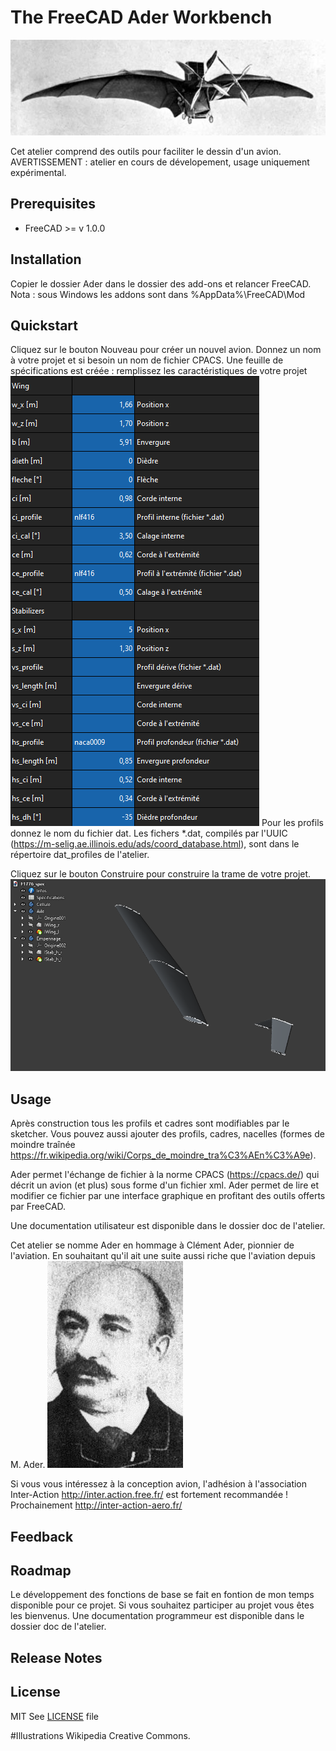 # The FreeCAD Ader Workbench

![L'Avion](/doc/resources/avion_ader.png)

Cet atelier comprend des outils pour faciliter le dessin d'un avion.
AVERTISSEMENT : atelier en cours de dévelopement, usage uniquement expérimental.

## Prerequisites
* FreeCAD >= v 1.0.0


## Installation
Copier le dossier Ader dans le dossier des add-ons et relancer FreeCAD.
Nota : sous Windows les addons sont dans %AppData%\FreeCAD\Mod

## Quickstart
Cliquez sur le bouton Nouveau pour créer un nouvel avion. Donnez un nom à votre projet et si besoin un nom de fichier CPACS.
Une feuille de spécifications est créée : remplissez les caractéristiques de votre projet
![Specs](/doc/resources/ader_spec.png)
Pour les profils donnez le nom du fichier dat. Les fichers *.dat, compilés par l'UUIC (https://m-selig.ae.illinois.edu/ads/coord_database.html), sont dans le répertoire dat_profiles de l'atelier.

Cliquez sur le bouton Construire pour construire la trame de votre projet.
![Specs](/doc/resources/ader_build.png)

## Usage
Après construction tous les profils et cadres sont modifiables par le sketcher.
Vous pouvez aussi ajouter des profils, cadres, nacelles (formes de moindre traînée https://fr.wikipedia.org/wiki/Corps_de_moindre_tra%C3%AEn%C3%A9e).

Ader permet l'échange de fichier à la norme CPACS (https://cpacs.de/) qui décrit un avion (et plus) sous forme d'un fichier xml.
Ader permet de lire et modifier ce fichier par une interface graphique en profitant des outils offerts par FreeCAD.

Une documentation utilisateur est disponible dans le dossier doc de l'atelier.

Cet atelier se nomme Ader en hommage à Clément Ader, pionnier de l'aviation. En souhaitant qu'il ait une suite aussi riche que l'aviation depuis M. Ader.
![Ader-Clement](/doc/resources/clement_ader_1891.jpg)

Si vous vous intéressez à la conception avion, l'adhésion à l'association Inter-Action http://inter.action.free.fr/ est fortement recommandée ! Prochainement http://inter-action-aero.fr/

## Feedback


## Roadmap
Le développement des fonctions de base se fait en fontion de mon temps disponible pour ce projet.
Si vous souhaitez participer au projet vous êtes les bienvenus.
Une documentation programmeur est disponible dans le dossier doc de l'atelier.

## Release Notes


## License
MIT
See [LICENSE](LICENSE) file

#Illustrations 
Wikipedia Creative Commons.
